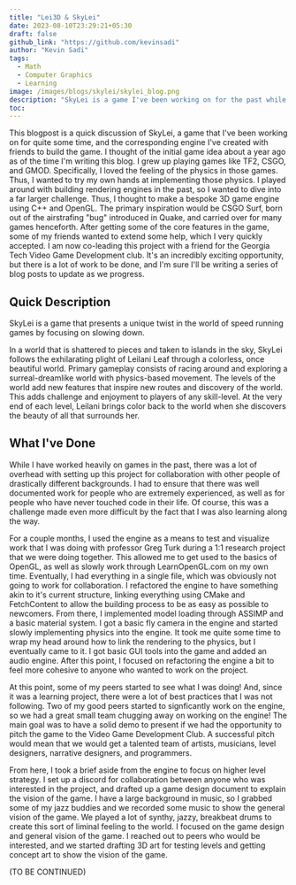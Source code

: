 ```yaml
---
title: "Lei3D & SkyLei"
date: 2023-08-10T23:29:21+05:30
draft: false
github_link: "https://github.com/kevinsadi"
author: "Kevin Sadi"
tags:
  - Math
  - Computer Graphics
  - Learning
image: /images/blogs/skylei/skylei_blog.png
description: "SkyLei is a game I've been working on for the past while."
toc:
---
```


This blogpost is a quick discussion of SkyLei, a game that I've been working on for quite some time, and the corresponding engine I've created with friends to build the game. I thought of the initial game idea about a year ago as of the time I'm writing this blog. I grew up playing games like TF2, CSGO, and GMOD. Specifically, I loved the feeling of the physics in those games. Thus, I wanted to try my own hands at implementing those physics. I played around with building rendering engines in the past, so I wanted to dive into a far larger challenge. Thus, I thought to make a bespoke 3D game engine using C++ and OpenGL. The primary inspiration would be CSGO Surf, born out of the airstrafing "bug" introduced in Quake, and carried over for many games henceforth. After getting some of the core features in the game, some of my friends wanted to extend some help, which I very quickly accepted. I am now co-leading this project with a friend for the Georgia Tech Video Game Development club. It's an incredibly exciting opportunity, but there is a lot of work to be done, and I'm sure I'll be writing a series of blog posts to update as we progress. 

## Quick Description
SkyLei is a game that presents a unique twist in the world of speed running games by focusing on slowing down.

In a world that is shattered to pieces and taken to islands in the sky, SkyLei follows the exhilarating plight of Leilani Leaf through a colorless, once beautiful world. Primary gameplay consists of racing around and exploring a surreal-dreamlike world with physics-based movement. The levels of the world add new features that inspire new routes and discovery of the world. This adds challenge and enjoyment to players of any skill-level. At the very end of each level, Leilani brings color back to the world when she discovers the beauty of all that surrounds her. 

## What I've Done

While I have worked heavily on games in the past, there was a lot of overhead with setting up this project for collaboration with other people of drastically different backgrounds. I had to ensure that there was well documented work for people who are extremely experienced, as well as for people who have never touched code in their life. Of course, this was a challenge made even more difficult by the fact that I was also learning along the way. 

For a couple months, I used the engine as a means to test and visualize work that I was doing with professor Greg Turk during a 1:1 research project that we were doing together. This allowed me to get used to the basics of OpenGL, as well as slowly work through LearnOpenGL.com on my own time. Eventually, I had everything in a single file, which was obviously not going to work for collaboration. I refactored the engine to have something akin to it's current structure, linking everything using CMake and FetchContent to allow the building process to be as easy as possible to newcomers. From there, I implemented model loading through ASSIMP and a basic material system. I got a basic fly camera in the engine and started slowly implementing physics into the engine. It took me quite some time to wrap my head around how to link the rendering to the physics, but I eventually came to it. I got basic GUI tools into the game and added an audio engine. After this point, I focused on refactoring the engine a bit to feel more cohesive to anyone who wanted to work on the project.

At this point, some of my peers started to see what I was doing! And, since it was a learning project, there were a lot of best practices that I was not following. Two of my good peers started to signficantly work on the engine, so we had a great small team chugging away on working on the engine! The main goal was to have a solid demo to present if we had the opportunity to pitch the game to the Video Game Development Club. A successful pitch would mean that we would get a talented team of artists, musicians, level designers, narrative designers, and programmers. 

From here, I took a brief aside from the engine to focus on higher level strategy. I set up a discord for collaboration between anyone who was interested in the project, and drafted up a game design document to explain the vision of the game. I have a large background in music, so I grabbed some of my jazz buddies and we recorded some music to show the general vision of the game. We played a lot of synthy, jazzy, breakbeat drums to create this sort of liminal feeling to the world. I focused on the game design and general vision of the game. I reached out to peers who would be interested, and we started drafting 3D art for testing levels and getting concept art to show the vision of the game.

(TO BE CONTINUED)
